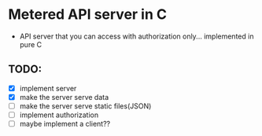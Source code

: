# Metered API server in C
- API server that you can access with authorization only... implemented in pure C 

## TODO:
- [x] implement server
- [x] make the server serve data
- [ ] make the server serve static files(JSON)
- [ ] implement authorization
- [ ] maybe implement a client??
